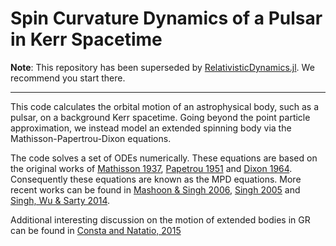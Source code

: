 # Spin Curvature Dynamics of a Pulsar in Kerr Spacetime


**Note**: This repository has been superseded by  [RelativisticDynamics.jl](https://github.com/tomkimpson/RelativisticDynamics.jl). We recommend you start there.

---

This code calculates the orbital motion of an astrophysical body, such as a pulsar, on a background Kerr spacetime. Going beyond the point particle approximation, we instead model an extended spinning body via the Mathisson-Papertrou-Dixon equations.


The code solves a set of ODEs numerically. These equations are based on the original works of [Mathisson 1937](http://inspirehep.net/record/48323/citations), [Papetrou 1951](https://royalsocietypublishing.org/doi/10.1098/rspa.1951.0200) and [Dixon 1964](https://link.springer.com/article/10.1007%2FBF02734579). Consequently these equations are known as the MPD equations. 
More recent works can be found in [Mashoon & Singh 2006](https://journals.aps.org/prd/abstract/10.1103/PhysRevD.74.124006), [Singh 2005](https://journals.aps.org/prd/abstract/10.1103/PhysRevD.72.084033) and [Singh, Wu & Sarty 2014](https://academic.oup.com/mnras/article/441/1/800/983192).

Additional interesting discussion on the motion of extended bodies in GR can be found in [Consta and Natatio, 2015](https://arxiv.org/abs/1410.6443)
